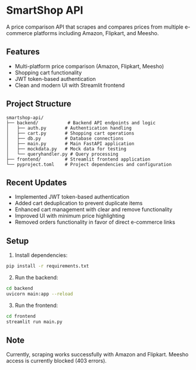 # SmartShop API

A price comparison API that scrapes and compares prices from multiple e-commerce platforms including Amazon, Flipkart, and Meesho.

## Features

* Multi-platform price comparison (Amazon, Flipkart, Meesho)
* Shopping cart functionality
* JWT token-based authentication
* Clean and modern UI with Streamlit frontend

## Project Structure

```
smartshop-api/
├── backend/           # Backend API endpoints and logic
│   ├── auth.py       # Authentication handling
│   ├── cart.py       # Shopping cart operations
│   ├── db.py         # Database connections
│   ├── main.py       # Main FastAPI application
│   ├── mockdata.py   # Mock data for testing
│   └── queryhandler.py # Query processing
├── frontend/         # Streamlit frontend application
└── pyproject.toml    # Project dependencies and configuration
```

## Recent Updates

* Implemented JWT token-based authentication
* Added cart deduplication to prevent duplicate items
* Enhanced cart management with clear and remove functionality
* Improved UI with minimum price highlighting
* Removed orders functionality in favor of direct e-commerce links

## Setup

1. Install dependencies:
```bash
pip install -r requirements.txt
```

2. Run the backend:
```bash
cd backend
uvicorn main:app --reload
```

3. Run the frontend:
```bash
cd frontend
streamlit run main.py
```

## Note
Currently, scraping works successfully with Amazon and Flipkart. Meesho access is currently blocked (403 errors).
